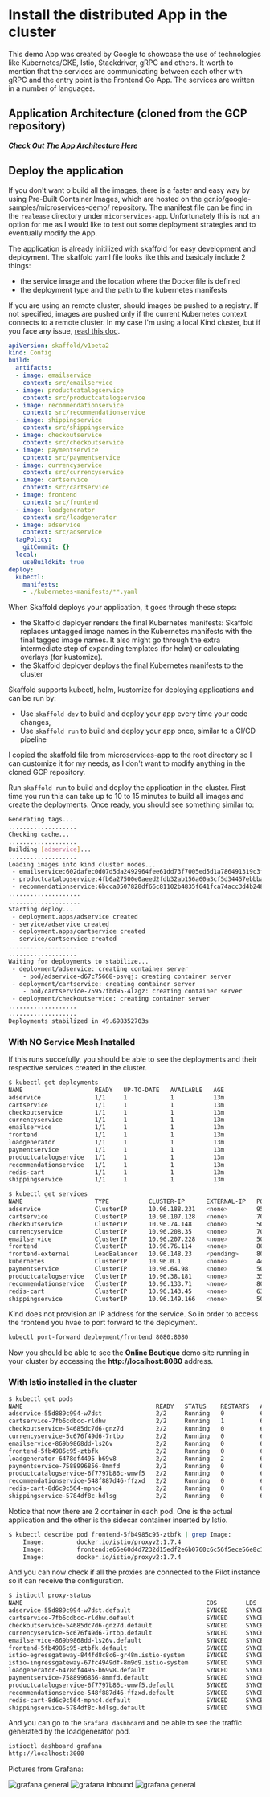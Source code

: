 # Install the distributed App in the cluster

This demo App was created by Google to showcase the use of technologies like Kubernetes/GKE, Istio, Stackdriver, gRPC and others. It worth to mention that the services are communicating between each other with gRPC and the entry point is the Frontend Go App. The services are written in a number of languages.

## Application Architecture (cloned from the GCP repository)

***<a href="https://github.com/GoogleCloudPlatform/microservices-demo#service-architecture" target="_blank">Check Out The App Architecture Here</a>***

## Deploy the application

If you don't want o build all the images, there is a faster and easy way by using Pre-Built Container Images, which are hosted on the gcr.io/google-samples/microservices-demo/ repository. The manifest file can be find in the `realease` directory under `micorservices-app`. Unfortunately this is not an option for me as I would like to test out some deployment strategies and to eventually modify the App.

The application is already initilized with skaffold for easy development and deployment.
The skaffold yaml file looks like this and basicaly include 2 things:

* the service image and the location where the Dockerfile is defined
* the deployment type and the path to the kubernetes manifests

If you are using an remote cluster, should images be pushed to a registry. If not specified, images are pushed only if the current Kubernetes context connects to a remote cluster. In my case I'm using a local Kind cluster, but if you face any issue, [read this doc](https://skaffold.dev/docs/environment/local-cluster/).

```yaml
apiVersion: skaffold/v1beta2
kind: Config
build:
  artifacts:
  - image: emailservice
    context: src/emailservice
  - image: productcatalogservice
    context: src/productcatalogservice
  - image: recommendationservice
    context: src/recommendationservice
  - image: shippingservice
    context: src/shippingservice
  - image: checkoutservice
    context: src/checkoutservice
  - image: paymentservice
    context: src/paymentservice
  - image: currencyservice
    context: src/currencyservice
  - image: cartservice
    context: src/cartservice
  - image: frontend
    context: src/frontend
  - image: loadgenerator
    context: src/loadgenerator
  - image: adservice
    context: src/adservice
  tagPolicy:
    gitCommit: {}
  local:
    useBuildkit: true
deploy:
  kubectl:
    manifests:
    - ./kubernetes-manifests/**.yaml
```

When Skaffold deploys your application, it goes through these steps:

* the Skaffold deployer renders the final Kubernetes manifests: Skaffold replaces untagged image names in the Kubernetes manifests with the final tagged image names. It also might go through the extra intermediate step of expanding templates (for helm) or calculating overlays (for kustomize).
* the Skaffold deployer deploys the final Kubernetes manifests to the cluster

Skaffold supports kubectl, helm, kustomize for deploying applications and can be run by:

* Use `skaffold dev` to build and deploy your app every time your code changes,
* Use `skaffold run` to build and deploy your app once, similar to a CI/CD pipeline

I copied the skaffold file from microservices-app to the root directory so I can customize it for my needs, as I don't want to modify anything in the cloned GCP repository.

Run `skaffold run` to build and deploy the application in the cluster. First time you run this can take up to 10 to 15 minutes to build all images and create the deployments. Once ready, you should see something similar to:

```bash
Generating tags...
...................
Checking cache...
...................
Building [adservice]...
...................
Loading images into kind cluster nodes...
 - emailservice:602dafec0d07d5da2492964fee61dd73f7005ed5d1a786491319c3fd583a0319 -> Loaded
 - productcatalogservice:4fb6a27500e0aeed2fdb32ab156a60a3cf5d34457ebbbac7b26e98f7eef03177 -> Loaded
 - recommendationservice:6bcca0507828df66c81102b4835f641fca74acc3d4b248aca92fee9f167225bc -> Loaded
....................
....................
Starting deploy...
 - deployment.apps/adservice created
 - service/adservice created
 - deployment.apps/cartservice created
 - service/cartservice created
...................
...................
Waiting for deployments to stabilize...
 - deployment/adservice: creating container server
    - pod/adservice-d67c75668-psvqj: creating container server
 - deployment/cartservice: creating container server
    - pod/cartservice-75957fbd95-4lzgz: creating container server
 - deployment/checkoutservice: creating container server
...................
...................
Deployments stabilized in 49.698352703s
```

### With NO Service Mesh Installed

If this runs succefully, you should be able to see the deployments and their respective services created in the cluster.

```bash
$ kubectl get deployments
NAME                    READY   UP-TO-DATE   AVAILABLE   AGE
adservice               1/1     1            1           13m
cartservice             1/1     1            1           13m
checkoutservice         1/1     1            1           13m
currencyservice         1/1     1            1           13m
emailservice            1/1     1            1           13m
frontend                1/1     1            1           13m
loadgenerator           1/1     1            1           13m
paymentservice          1/1     1            1           13m
productcatalogservice   1/1     1            1           13m
recommendationservice   1/1     1            1           13m
redis-cart              1/1     1            1           13m
shippingservice         1/1     1            1           13m

$ kubectl get services
NAME                    TYPE           CLUSTER-IP      EXTERNAL-IP   PORT(S)        AGE
adservice               ClusterIP      10.96.188.231   <none>        9555/TCP       13m
cartservice             ClusterIP      10.96.107.128   <none>        7070/TCP       13m
checkoutservice         ClusterIP      10.96.74.148    <none>        5050/TCP       13m
currencyservice         ClusterIP      10.96.208.35    <none>        7000/TCP       13m
emailservice            ClusterIP      10.96.207.228   <none>        5000/TCP       13m
frontend                ClusterIP      10.96.76.114    <none>        80/TCP         13m
frontend-external       LoadBalancer   10.96.148.23    <pending>     80:31665/TCP   13m
kubernetes              ClusterIP      10.96.0.1       <none>        443/TCP        5h56m
paymentservice          ClusterIP      10.96.64.98     <none>        50051/TCP      13m
productcatalogservice   ClusterIP      10.96.38.181    <none>        3550/TCP       13m
recommendationservice   ClusterIP      10.96.133.71    <none>        8080/TCP       13m
redis-cart              ClusterIP      10.96.143.45    <none>        6379/TCP       13m
shippingservice         ClusterIP      10.96.149.166   <none>        50051/TCP      13m
```

Kind does not provision an IP address for the service. So in order to access the frontend you hvae to port forward to the deployment.

```bash
kubectl port-forward deployment/frontend 8080:8080
```

Now you should be able to see the **Online Boutique** demo site running in your cluster by accessing the **http://localhost:8080** address.

### With Istio installed in the cluster

```bash
$ kubectl get pods
NAME                                     READY   STATUS    RESTARTS   AGE
adservice-55d889c994-w7dst               2/2     Running   0          69s
cartservice-7fb6cdbcc-rldhw              2/2     Running   1          69s
checkoutservice-54685dc7d6-gnz7d         2/2     Running   0          69s
currencyservice-5c676f49d6-7rtbp         2/2     Running   0          69s
emailservice-869b9868dd-ls26v            2/2     Running   0          69s
frontend-5fb4985c95-ztbfk                2/2     Running   0          69s
loadgenerator-6478df4495-b69v8           2/2     Running   2          68s
paymentservice-7588996856-8mmfd          2/2     Running   0          68s
productcatalogservice-6f7797b86c-wmwf5   2/2     Running   0          68s
recommendationservice-548f887d46-ffzxd   2/2     Running   0          68s
redis-cart-8d6c9c564-mpnc4               2/2     Running   0          68s
shippingservice-5784df8c-hdlsg           2/2     Running   0          68s
```

Notice that now there are 2 container in each pod. One is the actual application and the other is the sidecar container inserted by Istio.

```bash
$ kubectl describe pod frontend-5fb4985c95-ztbfk | grep Image:
    Image:         docker.io/istio/proxyv2:1.7.4
    Image:         frontend:e65e60d4d7232d15edf2e6b0760c6c56f5ece56e8c1084864de91bac86b3ffb1
    Image:         docker.io/istio/proxyv2:1.7.4

```

And you can now check if all the proxies are connected to the Pilot instance so it can receive the configuration.

```bash
$ istioctl proxy-status
NAME                                                   CDS        LDS        EDS        RDS          ISTIOD                     VERSION
adservice-55d889c994-w7dst.default                     SYNCED     SYNCED     SYNCED     SYNCED       istiod-766d57484-c9l5q     1.7.4
cartservice-7fb6cdbcc-rldhw.default                    SYNCED     SYNCED     SYNCED     SYNCED       istiod-766d57484-c9l5q     1.7.4
checkoutservice-54685dc7d6-gnz7d.default               SYNCED     SYNCED     SYNCED     SYNCED       istiod-766d57484-c9l5q     1.7.4
currencyservice-5c676f49d6-7rtbp.default               SYNCED     SYNCED     SYNCED     SYNCED       istiod-766d57484-c9l5q     1.7.4
emailservice-869b9868dd-ls26v.default                  SYNCED     SYNCED     SYNCED     SYNCED       istiod-766d57484-c9l5q     1.7.4
frontend-5fb4985c95-ztbfk.default                      SYNCED     SYNCED     SYNCED     SYNCED       istiod-766d57484-c9l5q     1.7.4
istio-egressgateway-844fd8c8c6-gr48m.istio-system      SYNCED     SYNCED     SYNCED     NOT SENT     istiod-766d57484-c9l5q     1.7.4
istio-ingressgateway-67fc4949df-8m9d9.istio-system     SYNCED     SYNCED     SYNCED     NOT SENT     istiod-766d57484-c9l5q     1.7.4
loadgenerator-6478df4495-b69v8.default                 SYNCED     SYNCED     SYNCED     SYNCED       istiod-766d57484-c9l5q     1.7.4
paymentservice-7588996856-8mmfd.default                SYNCED     SYNCED     SYNCED     SYNCED       istiod-766d57484-c9l5q     1.7.4
productcatalogservice-6f7797b86c-wmwf5.default         SYNCED     SYNCED     SYNCED     SYNCED       istiod-766d57484-c9l5q     1.7.4
recommendationservice-548f887d46-ffzxd.default         SYNCED     SYNCED     SYNCED     SYNCED       istiod-766d57484-c9l5q     1.7.4
redis-cart-8d6c9c564-mpnc4.default                     SYNCED     SYNCED     SYNCED     SYNCED       istiod-766d57484-c9l5q     1.7.4
shippingservice-5784df8c-hdlsg.default                 SYNCED     SYNCED     SYNCED     SYNCED       istiod-766d57484-c9l5q     1.7.4
```

And you can go to the `Grafana dashboard` and be able to see the traffic generated by the loadgenerator pod.

```bash
istioctl dashboard grafana
http://localhost:3000
```

Pictures from Grafana:

![grafana general](./images/grafana_general.png "Grafana General")
![grafana inbound](./images/grafana_inbound.png "Grafana Inbound")
![grafana general](./images/grafana_outbound.png "Grafana Outbound")
